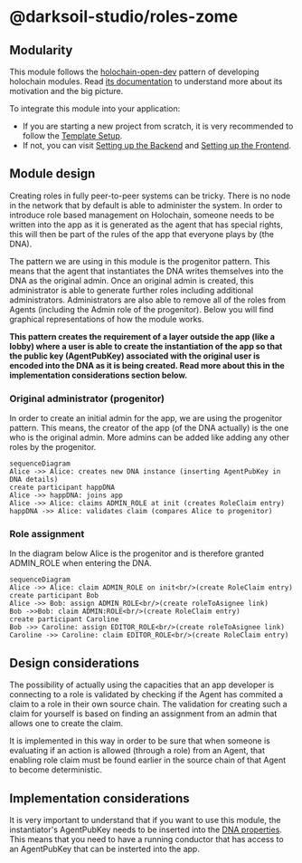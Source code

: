 # @darksoil-studio/roles-zome

## Modularity

This module follows the [holochain-open-dev](https://github.com/holochain-open-dev/) pattern of developing holochain modules. Read [its documentation](https://holochain-open-dev.github.io) to understand more about its motivation and the big picture.

To integrate this module into your application:

- If you are starting a new project from scratch, it is very recommended to follow the [Template Setup](?path=/docs/template-setup--docs).
- If not, you can visit [Setting up the Backend](?path=/docs/backend-setting-up-the-zomes--docs) and [Setting up the Frontend](?path=/docs/frontend-setting-up-the-frontend--docs).


## Module design

Creating roles in fully peer-to-peer systems can be tricky. There is no node in the network that by default is able to administer the system. In order to introduce role based management on Holochain, someone needs to be written into the app as it is generated as the agent that has special rights, this will then be part of the rules of the app that everyone plays by (the DNA).

The pattern we are using in this module is the progenitor pattern. This means that the agent that instantiates the DNA writes themselves into the DNA as the original admin. Once an original admin is created, this administrator is able to generate further roles including additional administrators. Administrators are also able to remove all of the roles from Agents (including the Admin role of the progenitor). Below you will find graphical representations of how the module works.

**This pattern creates the requirement of a layer outside the app (like a lobby) where a user is able to create the instantiation of the app so that the public key (AgentPubKey) associated with the original user is encoded into the DNA as it is being created. Read more about this in the implementation considerations section below.**


### Original administrator (progenitor)
In order to create an initial admin for the app, we are using the progenitor pattern. This means, the creator of the app (of the DNA actually) is the one who is the original admin. More admins can be added like adding any other roles by the progenitor.


```mermaid
sequenceDiagram
Alice ->> Alice: creates new DNA instance (inserting AgentPubKey in DNA details)
create participant happDNA
Alice ->> happDNA: joins app
Alice ->> Alice: claims ADMIN_ROLE at init (creates RoleClaim entry)
happDNA ->> Alice: validates claim (compares Alice to progenitor)
```

### Role assignment

In the diagram below Alice is the progenitor and is therefore granted ADMIN_ROLE when entering the DNA. 

```mermaid
sequenceDiagram
Alice ->> Alice: claim ADMIN_ROLE on init<br/>(create RoleClaim entry)
create participant Bob
Alice ->> Bob: assign ADMIN_ROLE<br/>(create roleToAsignee link)
Bob ->>Bob: claim ADMIN:ROLE<br/>(create RoleClaim entry)
create participant Caroline
Bob ->> Caroline: assign EDITOR_ROLE<br/>(create roleToAsignee link)
Caroline ->> Caroline: claim EDITOR_ROLE<br/>(create RoleClaim entry)
```

## Design considerations
The possibility of actually using the capacities that an app developer is connecting to a role is validated by checking if the Agent has commited a claim to a role in their own source chain. The validation for creating such a claim for yourself is based on finding an assignment from an admin that allows one to create the claim. 

It is implemented in this way in order to be sure that when someone is evaluating if an action is allowed (through a role) from an Agent, that enabling role claim must be found earlier in the source chain of that Agent to become deterministic.

## Implementation considerations
It is very important to understand that if you want to use this module, the instantiator's AgentPubKey needs to be inserted into the [DNA properties](https://docs.rs/holochain_types/0.5.0-dev.0/holochain_types/prelude/struct.DnaModifiers.html#structfield.properties). This means that you need to have a running conductor that has access to an AgentPubKey that can be insterted into the app. 
